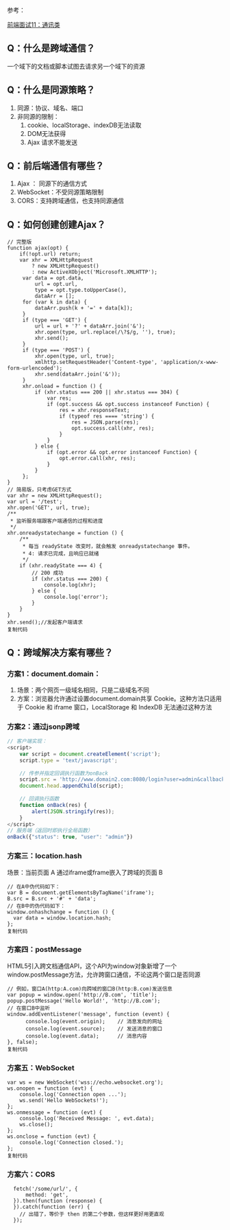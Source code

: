 参考：

[前端面试11：通讯类](https://juejin.cn/post/6844903731276988424#heading-1)







## Q：什么是跨域通信？

一个域下的文档或脚本试图去请求另一个域下的资源

## Q：什么是同源策略？

1. 同源：协议、域名、端口
2. 非同源的限制：
   1. cookie、localStorage、indexDB无法读取
   2. DOM无法获得
   3. Ajax 请求不能发送

## Q：前后端通信有哪些？

1. Ajax ： 同源下的通信方式
2. WebSocket：不受同源策略限制
3. CORS：支持跨域通信，也支持同源通信

## Q：如何创建创建Ajax？

```
// 完整版
function ajax(opt) {
    if(!opt.url) return;
    var xhr = XMLHttpRequest
        ? new XMLHttpRequest()
        : new ActiveXObject('Microsoft.XMLHTTP');
     var data = opt.data,
         url = opt.url,
         type = opt.type.toUpperCase(),
         dataArr = [];
     for (var k in data) {
         dataArr.push(k + '=' + data[k]);
     }
     if (type === 'GET') {
         url = url + '?' + dataArr.join('&');
         xhr.open(type, url.replace(/\?$/g, ''), true);
         xhr.send();
     }
     if (type === 'POST') {
         xhr.open(type, url, true);
         xmlhttp.setRequestHeader('Content-type', 'application/x-www-form-urlencoded');
         xhr.send(dataArr.join('&'));
     }
     xhr.onload = function () {
         if (xhr.status === 200 || xhr.status === 304) {
             var res;
             if (opt.success && opt.success instanceof Function) {
                 res = xhr.responseText;
                 if (typeof res ==== 'string') {
                     res = JSON.parse(res);
                     opt.success.call(xhr, res);
                 }
             }
         } else {
             if (opt.error && opt.error instanceof Function) {
                 opt.error.call(xhr, res);
             }
         }
     };
}
// 简易版，只考虑GET方式
var xhr = new XMLHttpRequest();
var url = '/test';
xhr.open('GET', url, true);
/**
 * 监听服务端跟客户端通信的过程和进度
 */
xhr.onreadystatechange = function () {
    /**
     * 每当 readyState 改变时，就会触发 onreadystatechange 事件。
     * 4: 请求已完成，且响应已就绪
     */
    if (xhr.readyState === 4) {
        // 200 成功
        if (xhr.status === 200) {
            console.log(xhr);
        } else {
            console.log('error');
        }
    }
}
xhr.send();//发起客户端请求
复制代码
```

## Q：跨域解决方案有哪些？

### 方案1：document.domain：

1. 场景：两个网页一级域名相同，只是二级域名不同
2. 方案：浏览器允许通过设置document.domain共享 Cookie。这种方法只适用于 Cookie 和 iframe 窗口，LocalStorage 和 IndexDB 无法通过这种方法

### 方案2：通过jsonp跨域

```js
// 客户端实现：
<script>
    var script = document.createElement('script');
    script.type = 'text/javascript';
 
    // 传参并指定回调执行函数为onBack
    script.src = 'http://www.domain2.com:8080/login?user=admin&callback=onBack';
    document.head.appendChild(script);
 
    // 回调执行函数
    function onBack(res) {
        alert(JSON.stringify(res));
    }
</script>
// 服务端（返回时即执行全局函数）
onBack({"status": true, "user": "admin"})
```

### 方案三：location.hash

场景：当前页面 A 通过iframe或frame嵌入了跨域的页面 B

```
// 在A中伪代码如下：
var B = document.getElementsByTagName('iframe');
B.src = B.src + '#' + 'data';
// 在B中的伪代码如下：
window.onhashchange = function () {
  var data = window.location.hash;
};
复制代码
```

### 方案四：postMessage

HTML5引入跨文档通信API，这个API为window对象新增了一个window.postMessage方法，允许跨窗口通信，不论这两个窗口是否同源

```
// 例如，窗口A(http:A.com)向跨域的窗口B(http:B.com)发送信息
var popup = window.open('http://B.com', 'title');
popup.postMessage('Hello World!', 'http://B.com');
// 在窗口B中监听
window.addEventListener('message', function (event) {
      console.log(event.origin);    // 消息发向的网址
      console.log(event.source);    // 发送消息的窗口
      console.log(event.data);      // 消息内容
}, false);
复制代码
```

### 方案五：WebSocket

```
var ws = new WebSocket('wss://echo.websocket.org');
ws.onopen = function (evt) {
    console.log('Connection open ...');
    ws.send('Hello WebSockets!');
};
ws.onmessage = function (evt) {
    console.log('Received Message: ', evt.data);
    ws.close();
};
ws.onclose = function (evt) {
    console.log('Connection closed.');
};
复制代码
```

### 方案六：CORS

```
  fetch('/some/url/', {
      method: 'get',
  }).then(function (response) {
  }).catch(function (err) {
    // 出错了，等价于 then 的第二个参数，但这样更好用更直观
  });
```

